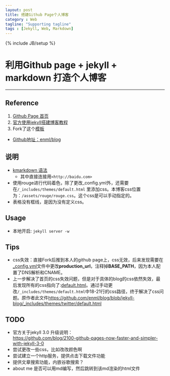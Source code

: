 ```yaml
---
layout: post
title: 搭建Github Page个人博客
category : Web
tagline: "Supporting tagline"
tags : [Jekyll, Web, Markdown]
---
```

{% include JB/setup %}
# 利用Github page + jekyll + markdown 打造个人博客
---

## Reference
1. [Github Page 首页](https://pages.github.com/])
2. [官方使用jekyll搭建博客教程](https://help.github.com/articles/using-jekyll-as-a-static-site-generator-with-github-pages/)
3. Fork了这个[模板](http://enml.github.io/site/)
  + [Github地址：enml/blog](https://github.com/enml/blog/tree/jekyll-blog)

## 说明
- [kmarkdown 语法](http://platinhom.github.io/2015/11/06/Kramdown-note/)
  - 其中直接连接用`<http://baidu.com>`
- 使用rouge进行代码着色，除了更改_config.yml外，还需要在`/_includes/themes/default.html`
里添加css。本博客css位置为：`/assets/rouge/rouge.css`。这个css是可以手动指定的。
- 表格没有框线，是因为没有定义css。


## Usage
- 本地开启: `jekyll server -w`

## Tips
- css失效：直接Fork后推到本人的github page上，css无效，后来发现需要在[_config.yml](https://github.com/quantumlaser/quantumlaser.github.io/blob/master/_config.yml)文件中更改**production_url**，注释掉**BASE_PATH**，因为本人配置了DNS解析和CNAME。
- 上一步解决了首页的css失效问题，但是对于具体的blog的css依然失效，最后发现所有的css指向了:[default.html](https://github.com/quantumlaser/quantumlaser.github.io/blob/master/_includes/themes/twitter/default.html)。通过手动更改`/_includes/themes/default.html`中18-21行的css路径，终于解决了css问题。原作者此文件<https://github.com/enml/blog/blob/jekyll-blog/_includes/themes/twitter/default.html>

## TODO
- 官方关于jekyll 3.0 升级说明：        
   <https://github.com/blog/2100-github-pages-now-faster-and-simpler-with-jekyll-3-0>
- 尝试更改一些css，比如改改颜色啊
- 尝试建立一个http服务，提供点击下载文件功能
- 提供文章搜索功能，内嵌谷歌搜索？
- about me 是否可以用md编写，然后跳转到该md渲染的html文件
